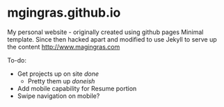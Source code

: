 mgingras.github.io
===================

My personal website - originally created using github pages Minimal template. Since then hacked apart and modified to use Jekyll to serve up the content
http://www.magingras.com

To-do:

- Get projects up on site *done*
  - Pretty them up *doneish*
- Add mobile capability for Resume portion
- Swipe navigation on mobile?
